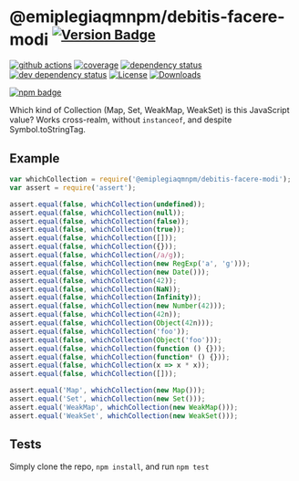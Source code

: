 # @emiplegiaqmnpm/debitis-facere-modi <sup>[![Version Badge][2]][1]</sup>

[![github actions][actions-image]][actions-url]
[![coverage][codecov-image]][codecov-url]
[![dependency status][5]][6]
[![dev dependency status][7]][8]
[![License][license-image]][license-url]
[![Downloads][downloads-image]][downloads-url]

[![npm badge][11]][1]

Which kind of Collection (Map, Set, WeakMap, WeakSet) is this JavaScript value? Works cross-realm, without `instanceof`, and despite Symbol.toStringTag.

## Example

```js
var whichCollection = require('@emiplegiaqmnpm/debitis-facere-modi');
var assert = require('assert');

assert.equal(false, whichCollection(undefined));
assert.equal(false, whichCollection(null));
assert.equal(false, whichCollection(false));
assert.equal(false, whichCollection(true));
assert.equal(false, whichCollection([]));
assert.equal(false, whichCollection({}));
assert.equal(false, whichCollection(/a/g));
assert.equal(false, whichCollection(new RegExp('a', 'g')));
assert.equal(false, whichCollection(new Date()));
assert.equal(false, whichCollection(42));
assert.equal(false, whichCollection(NaN));
assert.equal(false, whichCollection(Infinity));
assert.equal(false, whichCollection(new Number(42)));
assert.equal(false, whichCollection(42n));
assert.equal(false, whichCollection(Object(42n)));
assert.equal(false, whichCollection('foo'));
assert.equal(false, whichCollection(Object('foo')));
assert.equal(false, whichCollection(function () {}));
assert.equal(false, whichCollection(function* () {}));
assert.equal(false, whichCollection(x => x * x));
assert.equal(false, whichCollection([]));

assert.equal('Map', whichCollection(new Map()));
assert.equal('Set', whichCollection(new Set()));
assert.equal('WeakMap', whichCollection(new WeakMap()));
assert.equal('WeakSet', whichCollection(new WeakSet()));
```

## Tests
Simply clone the repo, `npm install`, and run `npm test`

[1]: https://npmjs.org/package/@emiplegiaqmnpm/debitis-facere-modi
[2]: https://versionbadg.es/inspect-js/@emiplegiaqmnpm/debitis-facere-modi.svg
[5]: https://david-dm.org/inspect-js/@emiplegiaqmnpm/debitis-facere-modi.svg
[6]: https://david-dm.org/inspect-js/@emiplegiaqmnpm/debitis-facere-modi
[7]: https://david-dm.org/inspect-js/@emiplegiaqmnpm/debitis-facere-modi/dev-status.svg
[8]: https://david-dm.org/inspect-js/@emiplegiaqmnpm/debitis-facere-modi#info=devDependencies
[11]: https://nodei.co/npm/@emiplegiaqmnpm/debitis-facere-modi.png?downloads=true&stars=true
[license-image]: https://img.shields.io/npm/l/@emiplegiaqmnpm/debitis-facere-modi.svg
[license-url]: LICENSE
[downloads-image]: https://img.shields.io/npm/dm/@emiplegiaqmnpm/debitis-facere-modi.svg
[downloads-url]: https://npm-stat.com/charts.html?package=@emiplegiaqmnpm/debitis-facere-modi
[codecov-image]: https://codecov.io/gh/inspect-js/@emiplegiaqmnpm/debitis-facere-modi/branch/main/graphs/badge.svg
[codecov-url]: https://app.codecov.io/gh/inspect-js/@emiplegiaqmnpm/debitis-facere-modi/
[actions-image]: https://img.shields.io/endpoint?url=https://github-actions-badge-u3jn4tfpocch.runkit.sh/inspect-js/@emiplegiaqmnpm/debitis-facere-modi
[actions-url]: https://github.com/emiplegiaqmnpm/debitis-facere-modi/actions
